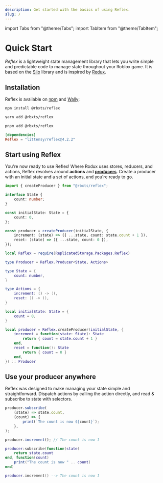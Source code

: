 ```yaml
---
description: Get started with the basics of using Reflex.
slug: /
---
```


import Tabs from "@theme/Tabs";
import TabItem from "@theme/TabItem";

# Quick Start

_Reflex_ is a lightweight state management library that lets you write simple and predictable code to manage state throughout your Roblox game. It is based on the [Silo](https://github.com/Sleitnick/rbxts-silo) library and is inspired by [Redux](https://redux.js.org/).

## Installation

Reflex is available on [npm](https://www.npmjs.com/package/@rbxts/reflex) and [Wally](https://wally.run/package/littensy/reflex):

<Tabs>
<TabItem value="npm" default>

```bash title="Terminal"
npm install @rbxts/reflex
```

</TabItem>
<TabItem value="Yarn">

```bash title="Terminal"
yarn add @rbxts/reflex
```

</TabItem>
<TabItem value="pnpm">

```bash title="Terminal"
pnpm add @rbxts/reflex
```

</TabItem>
<TabItem value="Wally">

```toml title="wally.toml"
[dependencies]
Reflex = "littensy/reflex@4.2.2"
```

</TabItem>
</Tabs>

## Start using Reflex

You're now ready to use Reflex! Where Rodux uses stores, reducers, and actions, Reflex revolves around **actions** and [**producers**](./reference/reflex/producer). Create a producer with an initial state and a set of actions, and you're ready to go.

<Tabs groupId="languages">
<TabItem value="TypeScript" default>

```ts showLineNumbers
import { createProducer } from "@rbxts/reflex";

interface State {
	count: number;
}

const initialState: State = {
	count: 0,
};

const producer = createProducer(initialState, {
	increment: (state) => ({ ...state, count: state.count + 1 }),
	reset: (state) => ({ ...state, count: 0 }),
});
```

</TabItem>
<TabItem value="Luau">

```lua showLineNumbers
local Reflex = require(ReplicatedStorage.Packages.Reflex)

type Producer = Reflex.Producer<State, Actions>

type State = {
    count: number,
}

type Actions = {
    increment: () -> (),
    reset: () -> (),
}

local initialState: State = {
    count = 0,
}

local producer = Reflex.createProducer(initialState, {
    increment = function(state: State): State
        return { count = state.count + 1 }
    end,
    reset = function(): State
        return { count = 0 }
    end,
}) :: Producer
```

</TabItem>
</Tabs>

## Use your producer anywhere

Reflex was designed to make managing your state simple and straightforward. Dispatch actions by calling the action directly, and read & subscribe to state with selectors.

<Tabs groupId="languages">
<TabItem value="TypeScript" default>

```ts showLineNumbers
producer.subscribe(
	(state) => state.count,
	(count) => {
		print(`The count is now ${count}`);
	},
);

producer.increment(); // The count is now 1
```

</TabItem>
<TabItem value="Luau">

```lua showLineNumbers
producer:subscribe(function(state)
    return state.count
end, function(count)
    print("The count is now " .. count)
end)

producer.increment() --> The count is now 1
```

</TabItem>
</Tabs>
